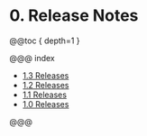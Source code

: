 # 0. Release Notes

@@toc { depth=1 }

@@@ index

* [1.3 Releases](releases-1.3.md)
* [1.2 Releases](releases-1.2.md)
* [1.1 Releases](releases-1.1.md)
* [1.0 Releases](releases-1.0.md)

@@@
